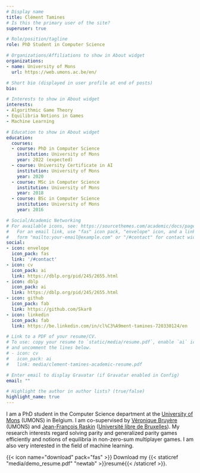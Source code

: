 ```yaml
---
# Display name
title: Clément Tamines
# Is this the primary user of the site?
superuser: true

# Role/position/tagline
role: PhD Student in Computer Science

# Organizations/Affiliations to show in About widget
organizations:
- name: University of Mons
  url: https://web.umons.ac.be/en/

# Short bio (displayed in user profile at end of posts)
bio: 

# Interests to show in About widget
interests:
- Algorithmic Game Theory
- Equilibria Notions in Games
- Machine Learning

# Education to show in About widget
education:
  courses:
  - course: PhD in Computer Science
    institution: University of Mons
    year: 2022 (expected)
  - course: University Certificate in AI
    institution: University of Mons
    year: 2020
  - course: MSc in Computer Science
    institution: University of Mons
    year: 2018
  - course: BSc in Computer Science
    institution: University of Mons
    year: 2016

# Social/Academic Networking
# For available icons, see: https://sourcethemes.com/academic/docs/page-builder/#icons
#   For an email link, use "fas" icon pack, "envelope" icon, and a link in the
#   form "mailto:your-email@example.com" or "/#contact" for contact widget.
social:
- icon: envelope
  icon_pack: fas
  link: '/#contact'
- icon: cv
  icon_pack: ai
  link: https://dblp.org/pid/245/2655.html
- icon: dblp
  icon_pack: ai
  link: https://dblp.org/pid/245/2655.html
- icon: github
  icon_pack: fab
  link: https://github.com/Skar0
- icon: linkedin
  icon_pack: fab
  link: https://be.linkedin.com/in/cl%C3%A9ment-tamines-720330124/en

# Link to a PDF of your resume/CV.
# To use: copy your resume to `static/media/resume.pdf`, enable `ai` icons in `params.toml`, 
# and uncomment the lines below.
# - icon: cv
#   icon_pack: ai
#   link: media/clement-tamines-academic-resume.pdf

# Enter email to display Gravatar (if Gravatar enabled in Config)
email: ""

# Highlight the author in author lists? (true/false)
highlight_name: true
---
```


I am a PhD student in the Computer Science department at the [University of Mons](https://web.umons.ac.be/en/) (UMONS) in Belgium. I am co-supervised by [Véronique Bruyère](http://informatique.umons.ac.be/staff/Bruyere.Veronique/) (UMONS) and [Jean-François Raskin](http://di.ulb.ac.be/verif/jfr/) ([Université libre de Bruxelles](https://www.ulb.be/en/ulb-homepage)). My research interests regard solving parity and generalized parity games efficiently and notions of equilibria in non-zero-sum multiplayer games. I am also very interested in the field of machine learning.

{{< icon name="download" pack="fas" >}} Download my {{< staticref "media/demo_resume.pdf" "newtab" >}}resumé{{< /staticref >}}.
